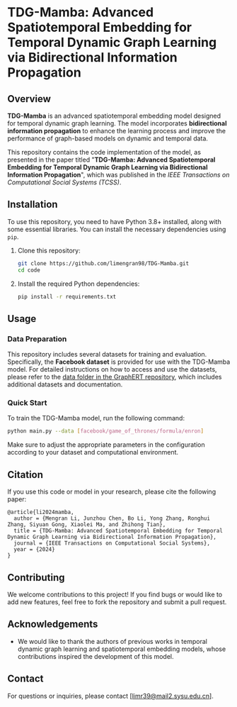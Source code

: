 # TDG-Mamba: Advanced Spatiotemporal Embedding for Temporal Dynamic Graph Learning via Bidirectional Information Propagation

## Overview

**TDG-Mamba** is an advanced spatiotemporal embedding model designed for temporal dynamic graph learning. The model incorporates **bidirectional information propagation** to enhance the learning process and improve the performance of graph-based models on dynamic and temporal data.

This repository contains the code implementation of the model, as presented in the paper titled "**TDG-Mamba: Advanced Spatiotemporal Embedding for Temporal Dynamic Graph Learning via Bidirectional Information Propagation**", which was published in the *IEEE Transactions on Computational Social Systems (TCSS)*.


## Installation

To use this repository, you need to have Python 3.8+ installed, along with some essential libraries. You can install the necessary dependencies using `pip`.

1. Clone this repository:

   ```bash
   git clone https://github.com/limengran98/TDG-Mamba.git
   cd code
   ```

2. Install the required Python dependencies:

   ```bash
   pip install -r requirements.txt
   ```

## Usage

### Data Preparation

This repository includes several datasets for training and evaluation. Specifically, the **Facebook dataset** is provided for use with the TDG-Mamba model. For detailed instructions on how to access and use the datasets, please refer to the [data folder in the GraphERT repository](https://github.com/moranbel/GraphERT/tree/main/data), which includes additional datasets and documentation.

### Quick Start

To train the TDG-Mamba model, run the following command:

```bash
python main.py --data [facebook/game_of_thrones/formula/enron]
```

Make sure to adjust the appropriate parameters in the configuration according to your dataset and computational environment.


## Citation

If you use this code or model in your research, please cite the following paper:

```
@article{li2024mamba,
  author = {Mengran Li, Junzhou Chen, Bo Li, Yong Zhang, Ronghui Zhang, Siyuan Gong, Xiaolei Ma, and Zhihong Tian},
  title = {TDG-Mamba: Advanced Spatiotemporal Embedding for Temporal Dynamic Graph Learning via Bidirectional Information Propagation},
  journal = {IEEE Transactions on Computational Social Systems},
  year = {2024}
}
```

## Contributing

We welcome contributions to this project! If you find bugs or would like to add new features, feel free to fork the repository and submit a pull request.


## Acknowledgements

- We would like to thank the authors of previous works in temporal dynamic graph learning and spatiotemporal embedding models, whose contributions inspired the development of this model.

## Contact

For questions or inquiries, please contact [limr39@mail2.sysu.edu.cn].



